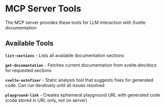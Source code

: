 # MCP Server Tools

The MCP server provides these tools for LLM interaction with Svelte documentation:

## Available Tools

**`list-sections`** - Lists all available documentation sections

**`get-documentation`** - Fetches current documentation from svelte.dev/docs for requested sections

**`svelte-autofixer`** - Static analysis tool that suggests fixes for generated code. Can run iteratively until all issues resolved

**`playground-link`** - Creates ephemeral playground URL with generated code (code stored in URL only, not on server)